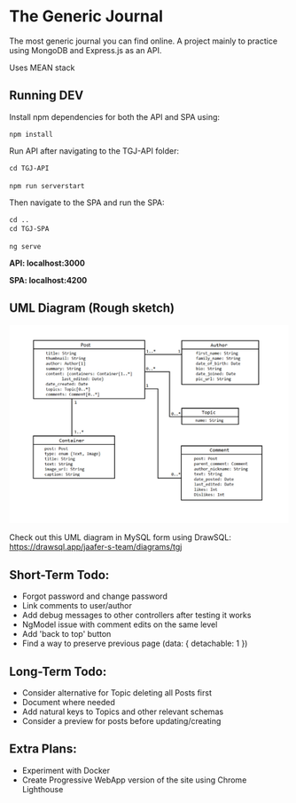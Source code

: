 # The Generic Journal
The most generic journal you can find online.
A project mainly to practice using MongoDB and Express.js as an API.

Uses MEAN stack 

## Running DEV

Install npm dependencies for both the API and SPA using:

```
npm install
```

Run API after navigating to the TGJ-API folder:

```
cd TGJ-API

npm run serverstart
```

Then navigate to the SPA and run the SPA:

```
cd ..
cd TGJ-SPA

ng serve
```

**API: localhost:3000**

**SPA: localhost:4200**

## UML Diagram (Rough sketch)

![UML Diagram](https://github.com/jaaferh/thegenericjournal/blob/main/UML%20Diagram.png)

Check out this UML diagram in MySQL form using DrawSQL: https://drawsql.app/jaafer-s-team/diagrams/tgj

## Short-Term Todo:

- Forgot password and change password
- Link comments to user/author
- Add debug messages to other controllers after testing it works
- NgModel issue with comment edits on the same level
- Add 'back to top' button
- Find a way to preserve previous page (data: { detachable: 1 })

## Long-Term Todo: 

- Consider alternative for Topic deleting all Posts first
- Document where needed
- Add natural keys to Topics and other relevant schemas
- Consider a preview for posts before updating/creating

## Extra Plans:

- Experiment with Docker
- Create Progressive WebApp version of the site using Chrome Lighthouse